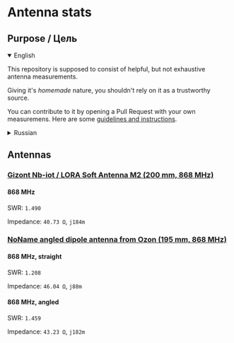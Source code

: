 # Antenna stats

## Purpose / Цель

<details open>
<summary>English</summary>

This repository is supposed to consist of helpful, but not exhaustive antenna measurements.

Giving it's *homemade* nature, you shouldn't rely on it as a trustworthy source.

You can contribute to it by opening a Pull Request with your own measuremens. Here are some [guidelines and instructions](CONTRIBUTING.md).

</details>

<details>
<summary>Russian</summary>

Этот репозиторий предназначен для сбора полезных, но не исчерпывающих измерений антенн.

Учитывая его *кустарную* природу, вам не стоит полагаться на него как на надежный источник.

Вы можете внести свой вклад, открыв Pull Request с вашими собственными измерениями. Вот некоторые [рекомендации и инструкции](CONTRIBUTING_RU.md).

</details>

## Antennas

### [Gizont Nb-iot / LORA Soft Antenna M2 (200 mm, 868 MHz)](antennas/gizont_nbiot_lora_soft_antenna_m2/details.md)

#### 868 MHz

SWR: `1.490`

Impedance: `40.73 Ω`, `j184m`

### [NoName angled dipole antenna from Ozon (195 mm, 868 MHz)](antennas/noname_ozon_dipole_868mhz_angled/details.md)

#### 868 MHz, straight

SWR: `1.208`

Impedance: `46.04 Ω`, `j88m`

#### 868 MHz, angled

SWR: `1.459`

Impedance: `43.23 Ω`, `j182m`

